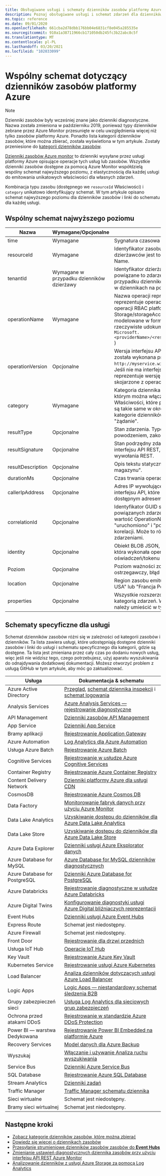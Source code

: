 ```yaml
---
title: Obsługiwane usługi i schematy dzienników zasobów platformy Azure
description: Poznaj obsługiwane usługi i schemat zdarzeń dla dzienników zasobów platformy Azure.
ms.topic: reference
ms.date: 09/01/2020
ms.openlocfilehash: 661cba2d78dbb176bb04e6831cf8e045a285535e
ms.sourcegitcommit: 910a1a38711966cb171050db245fc3b22abc8c5f
ms.translationtype: MT
ms.contentlocale: pl-PL
ms.lasthandoff: 03/20/2021
ms.locfileid: "102033099"
---
```

# <a name="common-and-service-specific-schema-for-azure-resource-logs"></a>Wspólny schemat dotyczący dzienników zasobów platformy Azure

> [!NOTE]
> Dzienniki zasobów były wcześniej znane jako dzienniki diagnostyczne. Nazwa została zmieniona w październiku 2019, ponieważ typy dzienników zebrane przez Azure Monitor przesunięte w celu uwzględnienia więcej niż tylko zasobów platformy Azure. Ponadto lista kategorii dzienników zasobów, które można zbierać, została wyświetlona w tym artykule. Zostały przeniesione do [kategorii dzienników zasobów](resource-logs-categories.md). 

[Dzienniki zasobów Azure monitor](../essentials/platform-logs-overview.md) to dzienniki wysyłane przez usługi platformy Azure opisujące operacje tych usług lub zasobów. Wszystkie dzienniki zasobów dostępne za pomocą Azure Monitor współdzielą wspólny schemat najwyższego poziomu, z elastycznością dla każdej usługi do emitowania unikatowych właściwości dla własnych zdarzeń.

Kombinacja typu zasobu (dostępnego we `resourceId` Właściwości) i `category` unikatowo identyfikujący schemat. W tym artykule opisano schemat najwyższego poziomu dla dzienników zasobów i linki do schematu dla każdej usługi.


## <a name="top-level-common-schema"></a>Wspólny schemat najwyższego poziomu

| Nazwa | Wymagane/Opcjonalne | Opis |
|---|---|---|
| time | Wymagane | Sygnatura czasowa zdarzenia (UTC). |
| resourceId | Wymagane | Identyfikator zasobu, który emituje zdarzenie. W przypadku usług dzierżawców jest to forma/tenants/tenant-ID/Providers/Provider-Name. |
| tenantId | Wymagane w przypadku dzienników dzierżawy | Identyfikator dzierżawy dzierżawy Active Directory, z którym jest powiązane to zdarzenie. Ta właściwość jest używana tylko w przypadku dzienników na poziomie dzierżawy, ale nie jest wyświetlana w dziennikach na poziomie zasobów. |
| operationName | Wymagane | Nazwa operacji reprezentowanej przez to zdarzenie. Jeśli zdarzenie reprezentuje operację kontroli RBAC platformy Azure, jest to nazwa operacji RBAC platformy Azure (na przykład Microsoft. Storage/storageAccounts/blobServices/BLOB/Read). Zwykle modelowane w formie Menedżer zasobów operacji, nawet jeśli nie są rzeczywiste udokumentowane operacje Menedżer zasobów ( `Microsoft.<providerName>/<resourceType>/<subtype>/<Write/Read/Delete/Action>` ) |
| operationVersion | Opcjonalne | Wersja interfejsu API skojarzona z operacją, jeśli OperationName została wykonana przy użyciu interfejsu API (na przykład `http://myservice.windowsazure.net/object?api-version=2016-06-01` ). Jeśli nie ma interfejsu API odpowiadającego tej operacji, wersja reprezentuje wersję tej operacji w przypadku, gdy właściwości skojarzone z operacją zmieniają się w przyszłości. |
| category | Wymagane | Kategoria dziennika zdarzenia. Kategoria to stopień szczegółowości, w którym można włączyć lub wyłączyć dzienniki dla określonego zasobu. Właściwości, które pojawiają się w obiekcie blob właściwości zdarzenia są takie same w określonej kategorii dziennika i typie zasobu. Typowe kategorie dzienników to "inspekcja" "działania" "wykonywanie" i "żądanie". |
| resultType | Opcjonalne | Stan zdarzenia. Typowe wartości to: rozpoczęte, w toku, zakończone powodzeniem, zakończone niepowodzeniem, aktywne i rozwiązane. |
| resultSignature | Opcjonalne | Stan podrzędny zdarzenia. Jeśli ta operacja odnosi się do wywołania interfejsu API REST, to pole jest kodem stanu HTTP odpowiedniego wywołania REST. |
| resultDescription | Opcjonalne | Opis tekstu statycznego tej operacji, na przykład "Pobierz plik magazynu". |
| durationMs | Opcjonalne | Czas trwania operacji w milisekundach. |
| callerIpAddress | Opcjonalne | Adres IP wywołującego, jeśli operacja odnosi się do wywołania interfejsu API, które mogłoby pochodzić z jednostki z publicznie dostępnym adresem IP. |
| correlationId | Opcjonalne | Identyfikator GUID służący do grupowania razem z zestawem powiązanych zdarzeń. Zazwyczaj Jeśli dwa zdarzenia mają tę samą wartość OperationName, ale dwa różne stany (na przykład "uruchomiono" i "powodzenie"), współużytkują ten sam identyfikator korelacji. Może to również reprezentować inne relacje między zdarzeniami. |
| identity | Opcjonalne | Obiekt BLOB JSON, który opisuje tożsamość użytkownika lub aplikacji, która wykonała operację. Zazwyczaj to pole zawiera token autoryzacji i oświadczeń/tokenu JWT z usługi Active Directory. |
| Poziom | Opcjonalne | Poziom ważności zdarzenia. Musi to być jeden z informacji, ostrzegawczy, błąd lub krytyczny. |
| location | Opcjonalne | Region zasobu emitującego zdarzenie, na przykład "Wschodnie stany USA" lub "Francja Południowa" |
| properties | Opcjonalne | Wszystkie rozszerzone właściwości powiązane z tą określoną kategorią zdarzeń. Wszystkie właściwości niestandardowe/unikatowe należy umieścić w tym "części B" schematu. |

## <a name="service-specific-schemas"></a>Schematy specyficzne dla usługi

Schemat dzienników zasobów różni się w zależności od kategorii zasobów i dzienników. Ta lista zawiera usługi, które udostępniają dostępne dzienniki zasobów i linki do usługi i schematu specyficznego dla kategorii, gdzie są dostępne. Ta lista jest zmieniana przez cały czas po dodaniu nowych usług, więc jeśli nie widzisz tego, czego potrzebujesz, użyj aparatu wyszukiwania do odnajdywania dodatkowej dokumentacji. Możesz otworzyć problem z usługą GitHub w tym artykule, aby móc go zaktualizować.

| Usługa | Dokumentacja & schematu |
| --- | --- |
| Azure Active Directory | [Przegląd](../../active-directory/reports-monitoring/concept-activity-logs-azure-monitor.md), [schemat dziennika inspekcji](../../active-directory/reports-monitoring/reference-azure-monitor-audit-log-schema.md) i [schemat logowania](../../active-directory/reports-monitoring/reference-azure-monitor-sign-ins-log-schema.md) |
| Analysis Services | [Azure Analysis Services — rejestrowanie diagnostyczne](../../analysis-services/analysis-services-logging.md) |
| API Management | [Dzienniki zasobów API Management](../../api-management/api-management-howto-use-azure-monitor.md#resource-logs) |
| App Service | [Dzienniki App Service](../../app-service/troubleshoot-diagnostic-logs.md)
| Bramy aplikacji |[Rejestrowanie Application Gateway](../../application-gateway/application-gateway-diagnostics.md) |
| Azure Automation |[Log Analytics dla Azure Automation](../../automation/automation-manage-send-joblogs-log-analytics.md) |
| Usługa Azure Batch |[Rejestrowanie Azure Batch](../../batch/batch-diagnostics.md) |
| Cognitive Services | [Rejestrowanie w usłudze Azure Cognitive Services](../../cognitive-services/diagnostic-logging.md) |
| Container Registry | [Rejestrowanie Azure Container Registry](../../container-registry/container-registry-diagnostics-audit-logs.md) |
| Content Delivery Network | [Dzienniki platformy Azure dla usługi CDN](../../cdn/cdn-azure-diagnostic-logs.md) |
| CosmosDB | [Rejestrowanie Azure Cosmos DB](../../cosmos-db/monitor-cosmos-db.md) |
| Data Factory | [Monitorowanie fabryk danych przy użyciu Azure Monitor](../../data-factory/monitor-using-azure-monitor.md) |
| Data Lake Analytics |[Uzyskiwanie dostępu do dzienników dla Azure Data Lake Analytics](../../data-lake-analytics/data-lake-analytics-diagnostic-logs.md) |
| Data Lake Store |[Uzyskiwanie dostępu do dzienników dla Azure Data Lake Store](../../data-lake-store/data-lake-store-diagnostic-logs.md) |
| Azure Data Explorer | [Dzienniki usługi Azure Eksplorator danych](/azure/data-explorer/using-diagnostic-logs) |
| Azure Database for MySQL | [Azure Database for MySQL dzienników diagnostycznych](../../mysql/concepts-server-logs.md#diagnostic-logs) |
| Azure Database for PostgreSQL | [Dzienniki Azure Database for PostgreSQL](../../postgresql/concepts-server-logs.md#resource-logs) |
| Azure Databricks | [Rejestrowanie diagnostyczne w usłudze Azure Databricks](/azure/databricks/administration-guide/account-settings/azure-diagnostic-logs) |
| Azure Digital Twins | [Konfigurowanie diagnostyki usługi Azure Digital bliźniaczych reprezentacji](../../digital-twins/troubleshoot-diagnostics.md#log-schemas)
| Event Hubs |[Dzienniki usługi Azure Event Hubs](../../event-hubs/event-hubs-diagnostic-logs.md) |
| Express Route | Schemat jest niedostępny. |
| Azure Firewall | Schemat jest niedostępny. |
| Front Door | [Rejestrowanie dla drzwi przednich](../../frontdoor/front-door-diagnostics.md) |
| Usługa IoT Hub | [Operacje IoT Hub](../../iot-hub/monitor-iot-hub-reference.md#resource-logs) |
| Key Vault |[Rejestrowanie Azure Key Vault](../../key-vault/general/logging.md) |
| Kubernetes Service |[Rejestrowanie usługi Azure Kubernetes](../../aks/view-control-plane-logs.md#log-event-schema) |
| Load Balancer |[Analiza dzienników dotyczących usługi Azure Load Balancer](../../load-balancer/load-balancer-monitor-log.md) |
| Logic Apps |[Logic Apps — niestandardowy schemat śledzenia B2B](../../logic-apps/logic-apps-track-integration-account-custom-tracking-schema.md) |
| Grupy zabezpieczeń sieci |[Usługa Log Analytics dla sieciowych grup zabezpieczeń](../../virtual-network/virtual-network-nsg-manage-log.md) |
| Ochrona przed atakami DDoS | [Rejestrowanie w standardzie Azure DDoS Protection](../../ddos-protection/diagnostic-logging.md#log-schemas) |
| Power BI — warstwa Dedykowana | [Rejestrowanie Power BI Embedded na platformie Azure](/power-bi/developer/azure-pbie-diag-logs) |
| Recovery Services | [Model danych dla Azure Backup](../../backup/backup-azure-reports-data-model.md)|
| Wyszukaj |[Włączanie i używanie Analiza ruchu wyszukiwania](../../search/search-traffic-analytics.md) |
| Service Bus |[Dzienniki Azure Service Bus](../../service-bus-messaging/service-bus-diagnostic-logs.md) |
| SQL Database | [Rejestrowanie Azure SQL Database](../../azure-sql/database/metrics-diagnostic-telemetry-logging-streaming-export-configure.md) |
| Stream Analytics |[Dzienniki zadań](../../stream-analytics/stream-analytics-job-diagnostic-logs.md) |
| Traffic Manager | [Traffic Manager schematu dziennika](../../traffic-manager/traffic-manager-diagnostic-logs.md) |
| Sieci wirtualne | Schemat jest niedostępny. |
| Bramy sieci wirtualnej | Schemat jest niedostępny. |



## <a name="next-steps"></a>Następne kroki

* [Zobacz kategorie dzienników zasobów, które można zbierać](resource-logs-categories.md)
* [Dowiedz się więcej o dziennikach zasobów](../essentials/platform-logs-overview.md)
* [Przesyłanie strumieniowe dzienników zasobów zasobów do **Event Hubs**](./resource-logs.md#send-to-azure-event-hubs)
* [Zmienianie ustawień diagnostycznych dziennika zasobów przy użyciu interfejsu API REST Azure Monitor](/rest/api/monitor/diagnosticsettings)
* [Analizowanie dzienników z usługi Azure Storage za pomocą Log Analytics](./resource-logs.md#send-to-log-analytics-workspace)